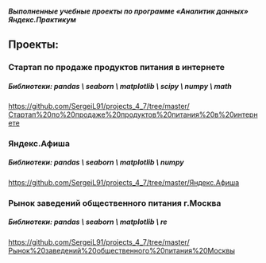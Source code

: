 ##### Выполненные учебные проекты по программе «Аналитик данных» Яндекс.Практикум
## Проекты:

### Стартап по продаже продуктов питания в интернете
##### Библиотеки: pandas \ seaborn \ matplotlib \ scipy \ numpy \ math
https://github.com/SergeiL91/projects_4_7/tree/master/Стартап%20по%20продаже%20продуктов%20питания%20в%20интернете

### Яндекс.Афиша 
##### Библиотеки: pandas \ seaborn \ matplotlib \ numpy
https://github.com/SergeiL91/projects_4_7/tree/master/Яндекс.Афиша

### Рынок заведений общественного питания г.Москва
##### Библиотеки: pandas \ seaborn \ matplotlib \ re
https://github.com/SergeiL91/projects_4_7/tree/master/Рынок%20заведений%20общественного%20питания%20Москвы

